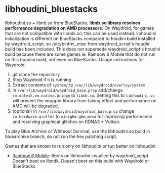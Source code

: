 # libhoudini_bluestacks
libhoudini.so + libnb.so from BlueStacks. **libnb.so library resolves performance degradation on AMD processors.** On Waydroid, for games that are not compatible with libndk.so, this can be used instead. libhoudini initialization is different on BlueStacks compared to houdini build installed by waydroid_script, so /etc/binfmt_misc from waydroid_script's houdini build has been included. This does not supersede waydroid_script's houdini build because there are some games ie. Rainbow 6 Mobile that do not run on this houdini build, not even on BlueStacks.
Usage instructions for Waydroid:
1. git clone the repository
2. Stop Waydroid if it is running
3. Extract contents of `system/` to `/var/lib/waydroid/overlay/system`
4. In `/var/lib/waydroid/waydroid_base.prop` add/change `ro.dalvik.vm.native.bridge` to `libnb.so`. Setting this to `libhoudini.so` will prevent the wrapper library from taking effect and performance on AMD will be degraded.
5. (optional) In `/var/lib/waydroid/waydroid_base.prop` change `ro.hardware.gralloc` to `minigbm_gbm_mesa` for improving performance and resolving graphical glitches on RDNA3 + Vulkan.

To play Blue Archive or Whiteout Survival, use the libhoudini.so build in bluearchive branch, do not run the hex patching script.

Games that are known to run only on libhoudini or run better on libhoudini:

* [Rainbow 6 Mobile](https://play.google.com/store/apps/details?id=com.ubisoft.rainbowsixmobile.r6.fps.pvp.shooter&hl=tr): Boots on libhoudini installed by waydroid_script. Doesn't boot on libndk. Doesn't boot on this build with Waydroid or BlueStacks.
